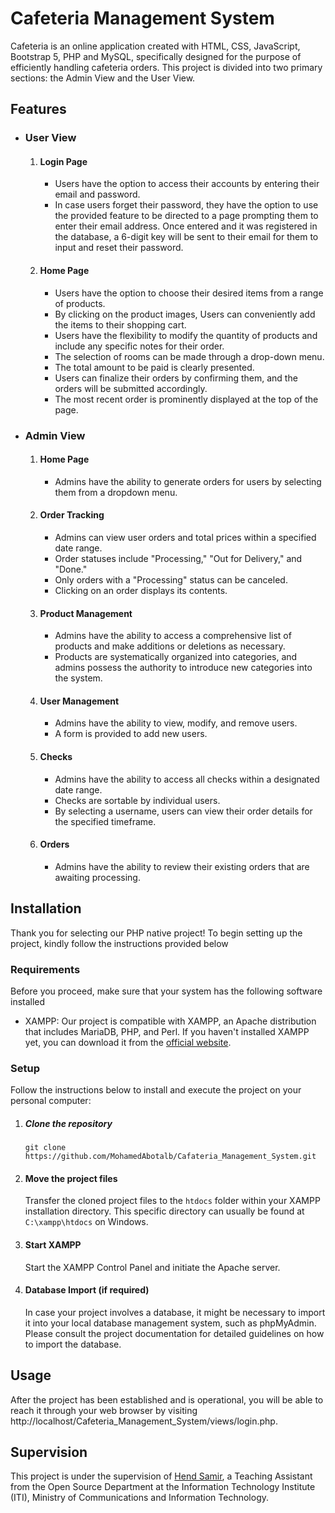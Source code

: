 # Cafeteria Management System

Cafeteria is an online application created with HTML, CSS, JavaScript, Bootstrap 5, PHP and MySQL, specifically designed for the purpose of efficiently handling cafeteria orders. This project is divided into two primary sections: the Admin View and the User View.

## Features

- ### User View

  1. #### Login Page

     - Users have the option to access their accounts by entering their email and password.
     - In case users forget their password, they have the option to use the provided feature to be directed to a page prompting them to enter their email address. Once entered and it was registered in the database, a 6-digit key will be sent to their email for them to input and reset their password.

  2. #### Home Page

     - Users have the option to choose their desired items from a range of products.
     - By clicking on the product images, Users can conveniently add the items to their shopping cart.
     - Users have the flexibility to modify the quantity of products and include any specific notes for their order.
     - The selection of rooms can be made through a drop-down menu.
     - The total amount to be paid is clearly presented.
     - Users can finalize their orders by confirming them, and the orders will be submitted accordingly.
     - The most recent order is prominently displayed at the top of the page.

- ### Admin View

  1. #### Home Page

     - Admins have the ability to generate orders for users by selecting them from a dropdown menu.

  2. #### Order Tracking

     - Admins can view user orders and total prices within a specified date range.
     - Order statuses include "Processing," "Out for Delivery," and "Done."
     - Only orders with a "Processing" status can be canceled.
     - Clicking on an order displays its contents.

  3. #### Product Management

     - Admins have the ability to access a comprehensive list of products and make additions or deletions as necessary.
     - Products are systematically organized into categories, and admins possess the authority to introduce new categories into the system.

  4. #### User Management

     - Admins have the ability to view, modify, and remove users.
     - A form is provided to add new users.

  5. #### Checks

     - Admins have the ability to access all checks within a designated date range.
     - Checks are sortable by individual users.
     - By selecting a username, users can view their order details for the specified timeframe.

  6. #### Orders

     - Admins have the ability to review their existing orders that are awaiting processing.

## Installation

Thank you for selecting our PHP native project! To begin setting up the project, kindly follow the instructions provided below

### Requirements

Before you proceed, make sure that your system has the following software installed

- XAMPP: Our project is compatible with XAMPP, an Apache distribution that includes MariaDB, PHP, and Perl. If you haven't installed XAMPP yet, you can download it from the [official website](https://www.apachefriends.org/download.html).

### Setup

Follow the instructions below to install and execute the project on your personal computer:

1. ##### Clone the repository

   `git clone https://github.com/MohamedAbotalb/Cafateria_Management_System.git`

2. #### Move the project files

   Transfer the cloned project files to the `htdocs` folder within your XAMPP installation directory. This specific directory can usually be found at `C:\xampp\htdocs` on Windows.

3. #### Start XAMPP

   Start the XAMPP Control Panel and initiate the Apache server.

4. #### Database Import (if required)

   In case your project involves a database, it might be necessary to import it into your local database management system, such as phpMyAdmin. Please consult the project documentation for detailed guidelines on how to import the database.

## Usage

After the project has been established and is operational, you will be able to reach it through your web browser by visiting http://localhost/Cafeteria_Management_System/views/login.php.

## Supervision

This project is under the supervision of [Hend Samir](https://www.linkedin.com/in/hendsamiropensourcedeveloper/), a Teaching Assistant from the Open Source Department at the Information Technology Institute (ITI), Ministry of Communications and Information Technology.
